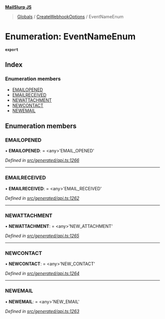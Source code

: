 **[MailSlurp JS](../README.md)**

> [Globals](../README.md) / [CreateWebhookOptions](../modules/createwebhookoptions.md) / EventNameEnum

# Enumeration: EventNameEnum

**`export`** 

## Index

### Enumeration members

* [EMAILOPENED](createwebhookoptions.eventnameenum.md#emailopened)
* [EMAILRECEIVED](createwebhookoptions.eventnameenum.md#emailreceived)
* [NEWATTACHMENT](createwebhookoptions.eventnameenum.md#newattachment)
* [NEWCONTACT](createwebhookoptions.eventnameenum.md#newcontact)
* [NEWEMAIL](createwebhookoptions.eventnameenum.md#newemail)

## Enumeration members

### EMAILOPENED

•  **EMAILOPENED**:  = \<any>'EMAIL\_OPENED'

*Defined in [src/generated/api.ts:1266](https://github.com/mailslurp/mailslurp-client/blob/98c6efc/src/generated/api.ts#L1266)*

___

### EMAILRECEIVED

•  **EMAILRECEIVED**:  = \<any>'EMAIL\_RECEIVED'

*Defined in [src/generated/api.ts:1262](https://github.com/mailslurp/mailslurp-client/blob/98c6efc/src/generated/api.ts#L1262)*

___

### NEWATTACHMENT

•  **NEWATTACHMENT**:  = \<any>'NEW\_ATTACHMENT'

*Defined in [src/generated/api.ts:1265](https://github.com/mailslurp/mailslurp-client/blob/98c6efc/src/generated/api.ts#L1265)*

___

### NEWCONTACT

•  **NEWCONTACT**:  = \<any>'NEW\_CONTACT'

*Defined in [src/generated/api.ts:1264](https://github.com/mailslurp/mailslurp-client/blob/98c6efc/src/generated/api.ts#L1264)*

___

### NEWEMAIL

•  **NEWEMAIL**:  = \<any>'NEW\_EMAIL'

*Defined in [src/generated/api.ts:1263](https://github.com/mailslurp/mailslurp-client/blob/98c6efc/src/generated/api.ts#L1263)*
